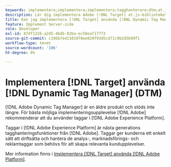 ```yaml
---
keywords: implementera;implementera;implementera;tagghanterare;dtm;at.js;dynamisk tagghantering
description: Lär dig implementera Adobe [!DNL Target] at.js-biblioteket med den gamla Dynamic Tag Management (DTM). Taggar i [!DNL Adobe Experience Platform] är den metod som ska implementeras [!DNL Target].
title: Kan jag implementera [!DNL Target] använda [!DNL Dynamic Tag Manager] (DTM)?
feature: Implement Server-side
role: Developer
exl-id: 87df1326-a2d5-4bdb-82ba-ec58eaf17773
source-git-commit: c196b7e41101978ee029f93d5cd71c9b2d5b99f1
workflow-type: tm+mt
source-wordcount: '106'
ht-degree: 0%

---
```


# Implementera [!DNL Target] använda [!DNL Dynamic Tag Manager] (DTM)

[!DNL Adobe Dynamic Tag Manager] är en äldre produkt och stöds inte längre. För bästa möjliga implementeringsupplevelse [!DNL Adobe] rekommenderar att du använder taggar i [!DNL Adobe Experience Platform].

Taggar i [!DNL Adobe Experience Platform] är nästa generations tagghanteringsfunktioner från [!DNL Adobe]. Taggar ger kunderna ett enkelt sätt att driftsätta och hantera de analys-, marknadsförings- och reklamtaggar som behövs för att skapa relevanta kundupplevelser.

Mer information finns i [Implementera [!DNL Target] använda [!DNL Adobe Platform]](https://developer.adobe.com/target/implement/client-side/atjs/how-to-deployatjs/implement-target-using-adobe-launch/).

